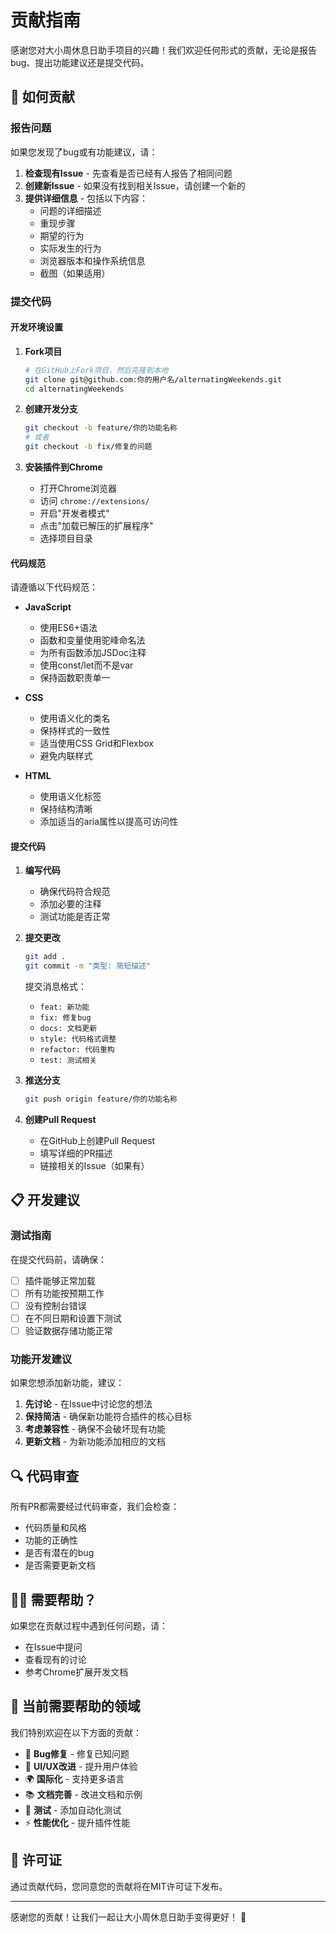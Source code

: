 # 贡献指南

感谢您对大小周休息日助手项目的兴趣！我们欢迎任何形式的贡献，无论是报告bug、提出功能建议还是提交代码。

## 🚀 如何贡献

### 报告问题

如果您发现了bug或有功能建议，请：

1. **检查现有Issue** - 先查看是否已经有人报告了相同问题
2. **创建新Issue** - 如果没有找到相关Issue，请创建一个新的
3. **提供详细信息** - 包括以下内容：
   - 问题的详细描述
   - 重现步骤
   - 期望的行为
   - 实际发生的行为
   - 浏览器版本和操作系统信息
   - 截图（如果适用）

### 提交代码

#### 开发环境设置

1. **Fork项目**
   ```bash
   # 在GitHub上Fork项目，然后克隆到本地
   git clone git@github.com:你的用户名/alternatingWeekends.git
   cd alternatingWeekends
   ```

2. **创建开发分支**
   ```bash
   git checkout -b feature/你的功能名称
   # 或者
   git checkout -b fix/修复的问题
   ```

3. **安装插件到Chrome**
   - 打开Chrome浏览器
   - 访问 `chrome://extensions/`
   - 开启"开发者模式"
   - 点击"加载已解压的扩展程序"
   - 选择项目目录

#### 代码规范

请遵循以下代码规范：

- **JavaScript**
  - 使用ES6+语法
  - 函数和变量使用驼峰命名法
  - 为所有函数添加JSDoc注释
  - 使用const/let而不是var
  - 保持函数职责单一

- **CSS**
  - 使用语义化的类名
  - 保持样式的一致性
  - 适当使用CSS Grid和Flexbox
  - 避免内联样式

- **HTML**
  - 使用语义化标签
  - 保持结构清晰
  - 添加适当的aria属性以提高可访问性

#### 提交代码

1. **编写代码**
   - 确保代码符合规范
   - 添加必要的注释
   - 测试功能是否正常

2. **提交更改**
   ```bash
   git add .
   git commit -m "类型: 简短描述"
   ```

   提交消息格式：
   - `feat: 新功能`
   - `fix: 修复bug`
   - `docs: 文档更新`
   - `style: 代码格式调整`
   - `refactor: 代码重构`
   - `test: 测试相关`

3. **推送分支**
   ```bash
   git push origin feature/你的功能名称
   ```

4. **创建Pull Request**
   - 在GitHub上创建Pull Request
   - 填写详细的PR描述
   - 链接相关的Issue（如果有）

## 📋 开发建议

### 测试指南

在提交代码前，请确保：

- [ ] 插件能够正常加载
- [ ] 所有功能按预期工作
- [ ] 没有控制台错误
- [ ] 在不同日期和设置下测试
- [ ] 验证数据存储功能正常

### 功能开发建议

如果您想添加新功能，建议：

1. **先讨论** - 在Issue中讨论您的想法
2. **保持简洁** - 确保新功能符合插件的核心目标
3. **考虑兼容性** - 确保不会破坏现有功能
4. **更新文档** - 为新功能添加相应的文档

## 🔍 代码审查

所有PR都需要经过代码审查，我们会检查：

- 代码质量和风格
- 功能的正确性
- 是否有潜在的bug
- 是否需要更新文档

## 🙋‍♀️ 需要帮助？

如果您在贡献过程中遇到任何问题，请：

- 在Issue中提问
- 查看现有的讨论
- 参考Chrome扩展开发文档

## 🎯 当前需要帮助的领域

我们特别欢迎在以下方面的贡献：

- 🐛 **Bug修复** - 修复已知问题
- 📱 **UI/UX改进** - 提升用户体验
- 🌍 **国际化** - 支持更多语言
- 📚 **文档完善** - 改进文档和示例
- 🧪 **测试** - 添加自动化测试
- ⚡ **性能优化** - 提升插件性能

## 📄 许可证

通过贡献代码，您同意您的贡献将在MIT许可证下发布。

---

感谢您的贡献！让我们一起让大小周休息日助手变得更好！ 🎉 